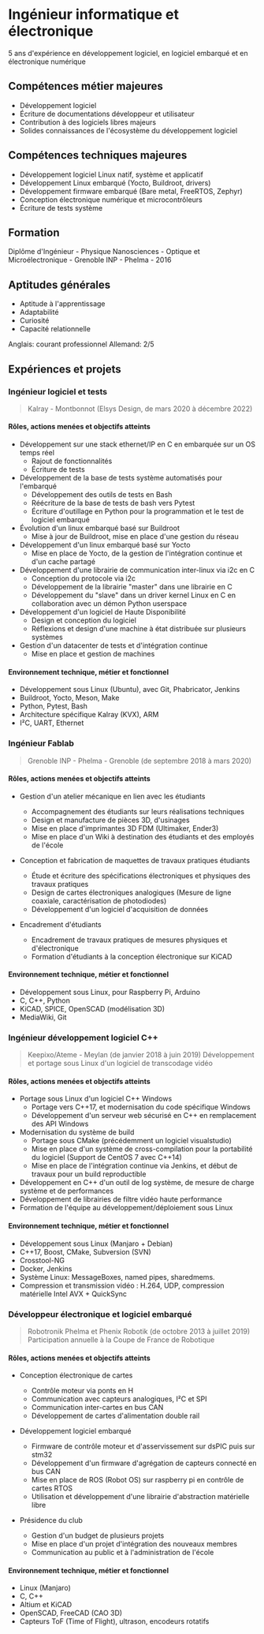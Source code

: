 # Ingénieur informatique et électronique

5 ans d'expérience en développement logiciel, en logiciel embarqué et en électronique numérique

## Compétences métier majeures

* Développement logiciel
* Écriture de documentations développeur et utilisateur
* Contribution à des logiciels libres majeurs
* Solides connaissances de l'écosystème du développement logiciel

## Compétences techniques majeures

* Développement logiciel Linux natif, système et applicatif
* Développement Linux embarqué (Yocto, Buildroot, drivers)
* Développement firmware embarqué (Bare metal, FreeRTOS, Zephyr)
* Conception électronique numérique et microcontrôleurs
* Écriture de tests système

## Formation

Diplôme d'Ingénieur - Physique Nanosciences - Optique et Microélectronique - Grenoble INP -
Phelma - 2016

## Aptitudes générales

* Aptitude à l'apprentissage
* Adaptabilité
* Curiosité
* Capacité relationnelle

Anglais: courant professionnel
Allemand: 2/5

## Expériences et projets

### Ingénieur logiciel et tests

> Kalray - Montbonnot (Elsys Design, de mars 2020 à décembre 2022)

#### Rôles, actions menées et objectifs atteints

* Développement sur une stack ethernet/IP en C en embarquée sur un OS temps réel
  * Rajout de fonctionnalités
  * Écriture de tests
* Développement de la base de tests système automatisés pour l'embarqué
  * Développement des outils de tests en Bash
  * Réécriture de la base de tests de bash vers Pytest
  * Écriture d'outillage en Python pour la programmation et le test de logiciel embarqué
* Évolution d'un linux embarqué basé sur Buildroot
  * Mise à jour de Buildroot, mise en place d'une gestion du réseau
* Développement d'un linux embarqué basé sur Yocto
  * Mise en place de Yocto, de la gestion de l'intégration continue et d'un cache partagé
* Développement d'une librairie de communication inter-linux via i2c en C
  * Conception du protocole via i2c
  * Développement de la librairie "master" dans une librairie en C
  * Développement du "slave" dans un driver kernel Linux en C en collaboration avec un démon Python userspace
* Développement d'un logiciel de Haute Disponibilité
  * Design et conception du logiciel
  * Réflexions et design d'une machine à état distribuée sur plusieurs systèmes
* Gestion d'un datacenter de tests et d'intégration continue
  * Mise en place et gestion de machines

#### Environnement technique, métier et fonctionnel

* Développement sous Linux (Ubuntu), avec Git, Phabricator, Jenkins
* Buildroot, Yocto, Meson, Make
* Python, Pytest, Bash
* Architecture spécifique Kalray (KVX), ARM
* I²C, UART, Ethernet

### Ingénieur Fablab

> Grenoble INP - Phelma - Grenoble (de septembre 2018 à mars 2020)

#### Rôles, actions menées et objectifs atteints

* Gestion d'un atelier mécanique en lien avec les étudiants
  * Accompagnement des étudiants sur leurs réalisations techniques
  * Design et manufacture de pièces 3D, d'usinages
  * Mise en place d'imprimantes 3D FDM (Ultimaker, Ender3)
  * Mise en place d'un Wiki à destination des étudiants et des employés de l'école

* Conception et fabrication de maquettes de travaux pratiques étudiants
  * Étude et écriture des spécifications électroniques et physiques des travaux pratiques
  * Design de cartes électroniques analogiques (Mesure de ligne coaxiale, caractérisation de photodiodes)
  * Développement d'un logiciel d'acquisition de données

* Encadrement d'étudiants
  * Encadrement de travaux pratiques de mesures physiques et d'électronique
  * Formation d'étudiants à la conception électronique sur KiCAD

#### Environnement technique, métier et fonctionnel

* Développement sous Linux, pour Raspberry Pi, Arduino
* C, C++, Python
* KiCAD, SPICE, OpenSCAD (modélisation 3D)
* MediaWiki, Git

### Ingénieur développement logiciel C++

> Keepixo/Ateme - Meylan (de janvier 2018 à juin 2019)
> Développement et portage sous Linux d'un logiciel de transcodage vidéo

#### Rôles, actions menées et objectifs atteints

* Portage sous Linux d'un logiciel C++ Windows
  * Portage vers C++17, et modernisation du code spécifique Windows
  * Développement d'un serveur web sécurisé en C++ en remplacement des API Windows
* Modernisation du système de build
  * Portage sous CMake (précédemment un logiciel visualstudio)
  * Mise en place d'un système de cross-compilation pour la portabilité du logiciel (Support de CentOS 7 avec C++14)
  * Mise en place de l'intégration continue via Jenkins, et début de travaux pour un build reproductible
* Développement en C++ d'un outil de log système, de mesure de charge système et de
performances
* Développement de librairies de filtre vidéo haute performance
* Formation de l'équipe au développement/déploiement sous Linux

#### Environnement technique, métier et fonctionnel

* Développement sous Linux (Manjaro + Debian)
* C++17, Boost, CMake, Subversion (SVN)
* Crosstool-NG
* Docker, Jenkins
* Système Linux: MessageBoxes, named pipes, sharedmems.
* Compression et transmission vidéo : H.264, UDP, compression matérielle Intel AVX + QuickSync

### Développeur électronique et logiciel embarqué

> Robotronik Phelma et Phenix Robotik (de octobre 2013 à juillet 2019)
> Participation annuelle à la Coupe de France de Robotique

#### Rôles, actions menées et objectifs atteints

* Conception électronique de cartes
  * Contrôle moteur via ponts en H
  * Communication avec capteurs analogiques, I²C et SPI
  * Communication inter-cartes en bus CAN
  * Développement de cartes d'alimentation double rail

* Développement logiciel embarqué
  * Firmware de contrôle moteur et d'asservissement sur dsPIC puis sur stm32
  * Développement d'un firmware d'agrégation de capteurs connecté en bus CAN
  * Mise en place de ROS (Robot OS) sur raspberry pi en contrôle de cartes RTOS
  * Utilisation et développement d'une librairie d'abstraction matérielle libre

* Présidence du club
  * Gestion d'un budget de plusieurs projets
  * Mise en place d'un projet d'intégration des nouveaux membres
  * Communication au public et à l'administration de l'école

#### Environnement technique, métier et fonctionnel

* Linux (Manjaro)
* C, C++
* Altium et KiCAD
* OpenSCAD, FreeCAD (CAO 3D)
* Capteurs ToF (Time of Flight), ultrason, encodeurs rotatifs

